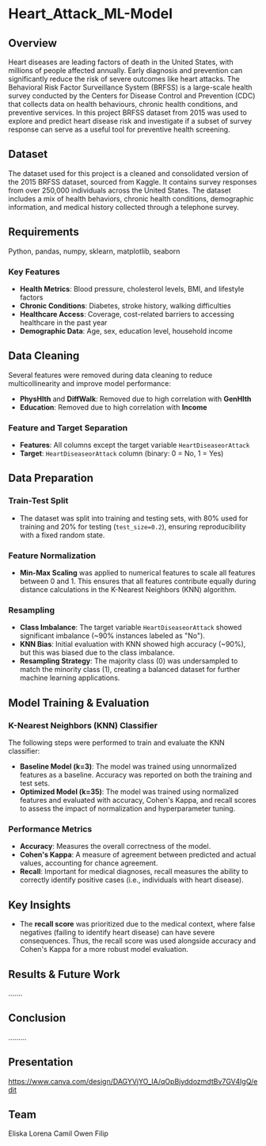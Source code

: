 # Heart_Attack_ML-Model

## Overview

Heart diseases are leading factors of death in the United States, with millions of people affected annually. Early diagnosis and prevention can significantly reduce the risk of severe outcomes like heart attacks. The Behavioral Risk Factor Surveillance System (BRFSS) is a large-scale health survey conducted by the Centers for Disease Control and Prevention (CDC) that collects data on health behaviours, chronic health conditions, and preventive services. In this project BRFSS dataset from 2015 was used to explore and predict heart disease risk and investigate if a subset of survey response can serve as a useful tool for preventive health screening.

## Dataset

The dataset used for this project is a cleaned and consolidated version of the 2015 BRFSS dataset, sourced from Kaggle. It contains survey responses from over 250,000 individuals across the United States. The dataset includes a mix of health behaviors, chronic health conditions, demographic information, and medical history collected through a telephone survey.

## Requirements

Python, pandas, numpy, sklearn, matplotlib, seaborn

### Key Features

- **Health Metrics**: Blood pressure, cholesterol levels, BMI, and lifestyle factors
- **Chronic Conditions**: Diabetes, stroke history, walking difficulties
- **Healthcare Access**: Coverage, cost-related barriers to accessing healthcare in the past year
- **Demographic Data**: Age, sex, education level, household income

## Data Cleaning

Several features were removed during data cleaning to reduce multicollinearity and improve model performance:
- **PhysHlth** and **DiffWalk**: Removed due to high correlation with **GenHlth**
- **Education**: Removed due to high correlation with **Income**

### Feature and Target Separation

- **Features**: All columns except the target variable `HeartDiseaseorAttack`
- **Target**: `HeartDiseaseorAttack` column (binary: 0 = No, 1 = Yes)

## Data Preparation

### Train-Test Split

- The dataset was split into training and testing sets, with 80% used for training and 20% for testing (`test_size=0.2`), ensuring reproducibility with a fixed random state.

### Feature Normalization

- **Min-Max Scaling** was applied to numerical features to scale all features between 0 and 1. This ensures that all features contribute equally during distance calculations in the K-Nearest Neighbors (KNN) algorithm.

### Resampling

- **Class Imbalance**: The target variable `HeartDiseaseorAttack` showed significant imbalance (~90% instances labeled as "No").
- **KNN Bias**: Initial evaluation with KNN showed high accuracy (~90%), but this was biased due to the class imbalance.
- **Resampling Strategy**: The majority class (0) was undersampled to match the minority class (1), creating a balanced dataset for further machine learning applications.

## Model Training & Evaluation

### K-Nearest Neighbors (KNN) Classifier

The following steps were performed to train and evaluate the KNN classifier:

- **Baseline Model (k=3)**: The model was trained using unnormalized features as a baseline. Accuracy was reported on both the training and test sets.
- **Optimized Model (k=35)**: The model was trained using normalized features and evaluated with accuracy, Cohen's Kappa, and recall scores to assess the impact of normalization and hyperparameter tuning.

### Performance Metrics

- **Accuracy**: Measures the overall correctness of the model.
- **Cohen's Kappa**: A measure of agreement between predicted and actual values, accounting for chance agreement.
- **Recall**: Important for medical diagnoses, recall measures the ability to correctly identify positive cases (i.e., individuals with heart disease).

## Key Insights

- The **recall score** was prioritized due to the medical context, where false negatives (failing to identify heart disease) can have severe consequences. Thus, the recall score was used alongside accuracy and Cohen's Kappa for a more robust model evaluation.


## Results & Future Work

.......

## Conclusion

.........

## Presentation

https://www.canva.com/design/DAGYVjYO_IA/qOpBjyddozmdtBv7GV4IgQ/edit

## Team

Eliska
Lorena
Camil
Owen
Filip
